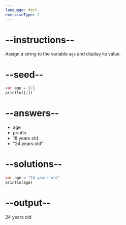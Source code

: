 ```yaml
---
language: dart
exerciseType: 2
---
```


# --instructions--

Assign a string to the variable `age` and display its value.

# --seed--

```dart
var age = [/]
println([/])
```

# --answers--

- age
- println
- 18 years old
- "24 years old"

# --solutions--

```dart
var age = "24 years old"
println(age)
```

# --output--

24 years old
